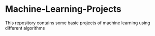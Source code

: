 # Machine-Learning-Projects
This repository contains some basic projects of machine learning using different algorithms
